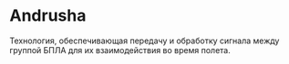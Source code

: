 # Andrusha
Технология, обеспечивающая передачу и обработку сигнала между группой БПЛА для их взаимодействия во время полета.
